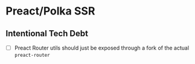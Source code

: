 # Preact/Polka SSR

## Intentional Tech Debt
* [ ] Preact Router utils should just be exposed through a fork of the actual `preact-router`
